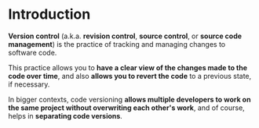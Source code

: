 # Introduction 
**Version control** (a.k.a. **revision control**, **source control**, or **source code management**) is the practice of tracking and managing changes to software code. 

This practice allows you to **have a clear view of the changes made to the code over time**, and also **allows you to revert the code** to a previous state, if necessary.

In bigger contexts, code versioning **allows multiple developers to work on the same project without overwriting each other's work**, and of course, helps in **separating code versions**.
